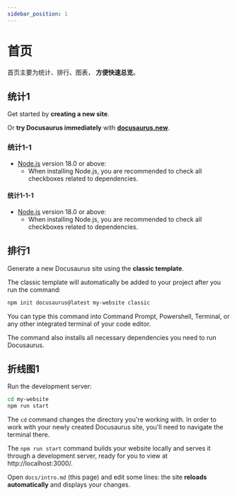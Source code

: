 ```yaml
---
sidebar_position: 1
---
```


# 首页

首页主要为统计、排行、图表， **方便快速总览**。

## 统计1

Get started by **creating a new site**.

Or **try Docusaurus immediately** with **[docusaurus.new](https://docusaurus.new)**.

### 统计1-1

- [Node.js](https://nodejs.org/en/download/) version 18.0 or above:
  - When installing Node.js, you are recommended to check all checkboxes related to dependencies.

#### 统计1-1-1

- [Node.js](https://nodejs.org/en/download/) version 18.0 or above:
  - When installing Node.js, you are recommended to check all checkboxes related to dependencies.

## 排行1

Generate a new Docusaurus site using the **classic template**.

The classic template will automatically be added to your project after you run the command:

```bash
npm init docusaurus@latest my-website classic
```

You can type this command into Command Prompt, Powershell, Terminal, or any other integrated terminal of your code editor.

The command also installs all necessary dependencies you need to run Docusaurus.

## 折线图1

Run the development server:

```bash
cd my-website
npm run start
```

The `cd` command changes the directory you're working with. In order to work with your newly created Docusaurus site, you'll need to navigate the terminal there.

The `npm run start` command builds your website locally and serves it through a development server, ready for you to view at http://localhost:3000/.

Open `docs/intro.md` (this page) and edit some lines: the site **reloads automatically** and displays your changes.
